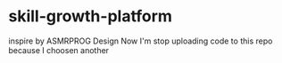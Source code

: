 # skill-growth-platform
inspire by ASMRPROG Design
Now I'm stop uploading code to this repo because I choosen another 
